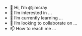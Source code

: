 - 👋 Hi, I’m @jimcray
- 👀 I’m interested in ...
- 🌱 I’m currently learning ...
- 💞️ I’m looking to collaborate on ...
- 📫 How to reach me ...

<!---
jimcray/jimcray is a ✨ special ✨ repository because its `README.md` (this file) appears on your GitHub profile.
You can click the Preview link to take a look at your changes.
--->
